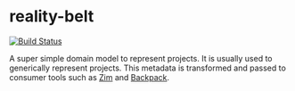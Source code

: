# reality-belt

[![Build Status](https://secure.travis-ci.org/realityforge/reality-belt.png?branch=master)](http://travis-ci.org/realityforge/reality-belt)

A super simple domain model to represent projects. It is usually used to generically represent
projects. This metadata is transformed and passed to consumer tools such as [Zim](https://github.com/realityforge/zim)
and [Backpack](https://github.com/realityforge/backpack).
